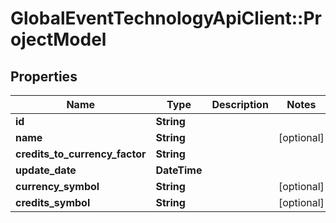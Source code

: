# GlobalEventTechnologyApiClient::ProjectModel

## Properties
Name | Type | Description | Notes
------------ | ------------- | ------------- | -------------
**id** | **String** |  | 
**name** | **String** |  | [optional] 
**credits_to_currency_factor** | **String** |  | 
**update_date** | **DateTime** |  | 
**currency_symbol** | **String** |  | [optional] 
**credits_symbol** | **String** |  | [optional] 


